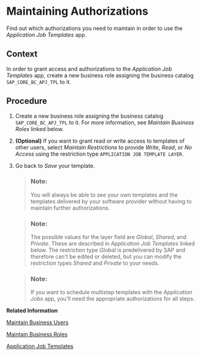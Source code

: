 <!-- loioeeb99e99924242529b9624c6478a5055 -->

# Maintaining Authorizations

Find out which authorizations you need to maintain in order to use the *Application Job Templates* app.



<a name="loioeeb99e99924242529b9624c6478a5055__MaintainingAuthorizations_context"/>

## Context

In order to grant access and authorizations to the *Application Job Templates* app, create a new business role assigning the business catalog `SAP_CORE_BC_APJ_TPL` to it.



<a name="loioeeb99e99924242529b9624c6478a5055__MaintainingAuthorizations_steps"/>

## Procedure

1.  Create a new business role assigning the business catalog `SAP_CORE_BC_APJ_TPL` to it. For more information, see *Maintain Business Roles* linked below.

2.  **\(Optional\)** If you want to grant read or write access to templates of other users, select *Maintain Restrictions* to provide *Write*, *Read*, or *No Access* using the restriction type `APPLICATION JOB TEMPLATE LAYER`.

3.  Go back to *Save* your template.

    > ### Note:  
    > You will always be able to see your own templates and the templates delivered by your software provider without having to maintain further authorizations.

    > ### Note:  
    > The possible values for the layer field are *Global*, *Shared*, and *Private*. These are described in *Application Job Templates* linked below. The restriction type *Global* is predelivered by SAP and therefore can't be edited or deleted, but you can modify the restriction types *Shared* and *Private* to your needs.

    > ### Note:  
    > If you want to schedule multistep templates with the *Application Jobs* app, you'll need the appropriate authorizations for all steps.


**Related Information**  


[Maintain Business Users](maintain-business-users-e40e710.md "You use this app to provide business users with access rights and to maintain business user settings.")

[Maintain Business Roles](maintain-business-roles-8980ad0.md)

[Application Job Templates](application-job-templates-9c930d5.md)

